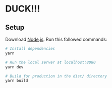 # DUCK!!!

## Setup
Download [Node.js](https://nodejs.org/en/download/).
Run this followed commands:

``` bash
# Install dependencies
yarn

# Run the local server at localhost:8080
yarn dev

# Build for production in the dist/ directory
yarn build
```
